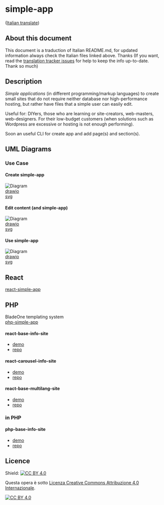 # simple-app  
([Italian translate](./../it/README.md))  

## About this document
This document is a traduction of Italian README.md, for updated information always check the Italian files linked above. Thanks
(If you want, read the [translation tracker issues](https://github.com/Magicianred/learn-by-doing/projects/2) for help to keep the info up-to-date. Thank so much)

## Description
*Simple applications* (in different programming/markup languages) to create small sites that do not require neither database nor high-performance hosting, but rather have files that a simple user can easily edit.  
  
Useful for: DIYers, those who are learning or site-creators, web-masters, web-designers. For their low-budget customers (when solutions such as Wordpress are excessive or hosting is not enough performing).  

Soon an useful CLI for create app and add page(s) and section(s).



## UML Diagrams  

### Use Case

#### Create simple-app
![Diagram](https://github.com/simple-app-organization/simple-app/blob/master/Project/Diagrams/simple-app-create-UseCaseDiagram.svg)  
[drawio](https://github.com/simple-app-organization/simple-app/blob/master/Project/Diagrams/simple-app-create-UseCaseDiagram.drawio)  
[svg](https://github.com/simple-app-organization/simple-app/blob/master/Project/Diagrams/simple-app-create-UseCaseDiagram.svg)  

#### Edit content (and simple-app)
![Diagram](https://github.com/simple-app-organization/simple-app/blob/master/Project/Diagrams/simple-app-edit-UseCaseDiagram.svg)  
[drawio](https://github.com/simple-app-organization/simple-app/blob/master/Project/Diagrams/simple-app-edit-UseCaseDiagram.drawio)  
[svg](https://github.com/simple-app-organization/simple-app/blob/master/Project/Diagrams/simple-app-edit-UseCaseDiagram.svg)  

#### Use simple-app
![Diagram](https://github.com/simple-app-organization/simple-app/blob/master/Project/Diagrams/simple-app-use-UseCaseDiagram.svg)  
[drawio](https://github.com/simple-app-organization/simple-app/blob/master/Project/Diagrams/simple-app-use-UseCaseDiagram.drawio)  
[svg](https://github.com/simple-app-organization/simple-app/blob/master/Project/Diagrams/simple-app-use-UseCaseDiagram.svg)  

  
## React  
[react-simple-app](https://github.com/simple-app-organization/react-simple-app)

## PHP  
BladeOne templating system  
[php-simple-app](https://github.com/simple-app-organization/php-simple-app)  


#### react-base-info-site
- [demo](http://magicianred.altervista.org/gigs/react-base-info-site) 
- [repo](https://github.com/Magicianred/react-base-info-site)  

#### react-carousel-info-site
- [demo](http://magicianred.altervista.org/gigs/react-carousel-info-site/)
- [repo](https://github.com/Magicianred/react-carousel-info-site)

#### react-base-multilang-site
- [demo](http://magicianred.altervista.org/gigs/react-base-multilang-site/)
- [repo](https://github.com/Magicianred/react-base-multilang-site)

### in PHP  

#### php-base-info-site
- [demo](http://magicianred.altervista.org/gigs/php-base-info-site/)
- [repo](https://github.com/Magicianred/php-base-info-site)

## Licence

Shield: [![CC BY 4.0][cc-by-shield]][cc-by]

Questa opera è sotto 
[Licenza Creative Commons Attribuzione 4.0 Internazionale][cc-by].

[![CC BY 4.0][cc-by-image]][cc-by]

[cc-by]: http://creativecommons.org/licenses/by/4.0/deed.it
[cc-by-image]: https://i.creativecommons.org/l/by/4.0/88x31.png
[cc-by-shield]: https://img.shields.io/badge/License-CC%20BY%204.0-lightgrey.svg